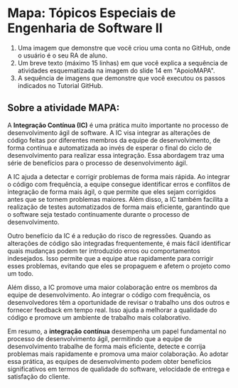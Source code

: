 # Mapa: Tópicos Especiais de Engenharia de Software II
1. Uma imagem que demonstre que você criou uma conta no GitHub, onde o usuário é o seu RA de aluno.
2. Um breve texto (máximo 15 linhas) em que você explica a sequência de atividades esquematizada na imagem do slide 14 em "ApoioMAPA".
3. A sequência de imagens que demonstre que você executou os passos indicados no Tutorial GitHub.

## Sobre a atividade MAPA:
A **Integração Contínua (IC)** é uma prática muito importante no processo de desenvolvimento ágil de software. A IC visa integrar as alterações de código feitas por diferentes membros da equipe de desenvolvimento, de forma contínua e automatizada ao invés de esperar o final do ciclo de desenvolvimento para realizar essa integração. Essa abordagem traz uma série de benefícios para o processo de desenvolvimento ágil.

A IC ajuda a detectar e corrigir problemas de forma mais rápida. Ao integrar o código com frequência, a equipe consegue identificar erros e conflitos de integração de forma mais ágil, o que permite que eles sejam corrigidos antes que se tornem problemas maiores. Além disso, a IC também facilita a realização de testes automatizados de forma mais eficiente, garantindo que o software seja testado continuamente durante o processo de desenvolvimento.

Outro benefício da IC é a redução do risco de regressões. Quando as alterações de código são integradas frequentemente, é mais fácil identificar quais mudanças podem ter introduzido erros ou comportamentos indesejados. Isso permite que a equipe atue rapidamente para corrigir esses problemas, evitando que eles se propaguem e afetem o projeto como um todo.

Além disso, a IC promove uma maior colaboração entre os membros da equipe de desenvolvimento. Ao integrar o código com frequência, os desenvolvedores têm a oportunidade de revisar o trabalho uns dos outros e fornecer feedback em tempo real. Isso ajuda a melhorar a qualidade do código e promove um ambiente de trabalho mais colaborativo.

Em resumo, a **integração contínua** desempenha um papel fundamental no processo de desenvolvimento ágil, permitindo que a equipe de desenvolvimento trabalhe de forma mais eficiente, detecte e corrija problemas mais rapidamente e promova uma maior colaboração. Ao adotar essa prática, as equipes de desenvolvimento podem obter benefícios significativos em termos de qualidade do software, velocidade de entrega e satisfação do cliente.
